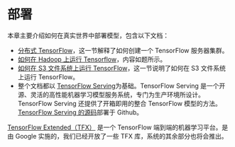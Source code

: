 # 部署

本章主要介绍如何在真实世界中部署模型，包含以下文档：

  * [分布式 TensorFlow](../deploy/distributed.md)，这一节解释了如何创建一个 TensorFlow 服务器集群。
  * [如何在 Hadoop 上运行 Tensorflow](../deploy/hadoop.md)，内容如题所示。
  * [如何在 S3 文件系统上运行 TensorFlow](../deploy/s3.md)，这一节说明了如何在 S3 文件系统上运行 TensorFlow。
  * 整个文档都以 [TensorFlow Serving](/serving)为基础。TensorFlow Serving 是一个开源、灵活的高性能机器学习模型服务系统，专门为生产环境所设计。TensorFlow Serving 还提供了开箱即用的整合 TensorFlow 模型的方法。[TensorFlow Serving 的源码](https://github.com/tensorflow/serving)部署于 Github。

[TensorFlow Extended（TFX）](/tfx) 是一个 TensorFlow 端到端的机器学习平台。是由 Google 实施的，我们已经开放了一些 TFX 库，系统的其余部分也将会推出。
